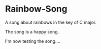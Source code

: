 # Rainbow-Song

A song about rainbows in the key of C major.

The song is a happy song.

I'm now testing the song....
